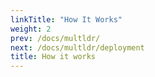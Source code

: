 ```yaml
---
linkTitle: "How It Works"
weight: 2
prev: /docs/multldr/
next: /docs/multldr/deployment
title: How it works
---
```

